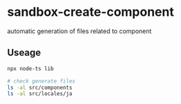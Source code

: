 # sandbox-create-component

automatic generation of files related to component

## Useage

```bash
npx node-ts lib

# check generate files
ls -al src/components
ls -al src/locales/ja
```
